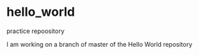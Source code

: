 # hello_world
practice repoository

I am working on a branch of master of the Hello World repository
